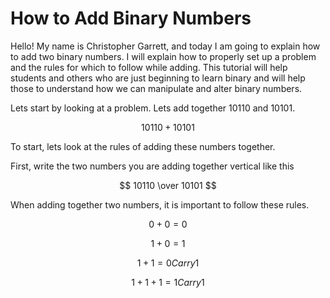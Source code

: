 # How to Add Binary Numbers

Hello! My name is Christopher Garrett, and today I am going to explain how to add two binary numbers. I will explain how to properly set up a problem and the rules for which to follow while adding. This tutorial will help students and others who are just beginning to learn binary and will help those to understand how we can manipulate and alter binary numbers.

Lets start by looking at a problem. Lets add together 10110 and 10101.

$$ 10110 + 10101 $$

To start, lets look at the rules of adding these numbers together. 

First, write the two numbers you are adding together vertical like this

$$ 10110 \over 10101 $$

When adding together two numbers, it is important to follow these rules.

$$ 0 + 0 = 0 $$

$$ 1 + 0 = 1 $$

$$ 1 + 1 = 0 Carry 1 $$

$$ 1 + 1 + 1 = 1 Carry 1 $$
